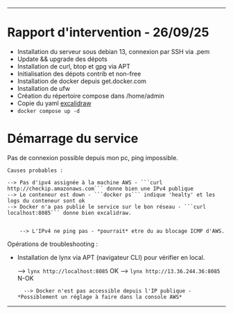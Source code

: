 -----------------------------------------------------------------------------------
# Rapport d'intervention - 26/09/25

- Installation du serveur sous debian 13, connexion par SSH via .pem
- Update && upgrade des dépots
- Installation de curl, btop et gpg via APT
- Initialisation des dépots contrib et non-free
- Installation de docker depuis get.docker.com
- Installation de ufw 
- Création du répertoire compose dans /home/admin
- Copie du yaml [excalidraw](https://github.com/adenyrr/adminsys/blob/main/kollabora/compose/excalidraw/compose.yaml)
- ```docker compose up -d```
    
    
# Démarrage du service

Pas de connexion possible depuis mon pc, ping impossible.

    Causes probables : 
    
    --> Pas d'ipv4 assignée à la machine AWS - ```curl http://checkip.amazonaws.com``` donne bien une IPv4 publique
    --> Le conteneur est down - ```docker ps``` indique 'healty' et les logs du conteneur sont ok
    --> Docker n'a pas publié le service sur le bon réseau - ```curl localhost:8085``` donne bien excalidraw.
    
    
        --> L'IPv4 ne ping pas - *pourrait* etre du au blocage ICMP d'AWS.
    
    
Opérations de troubleshooting :


- Installation de lynx via APT (navigateur CLI) pour vérifier en local.

    --> ```lynx http://localhost:8085``` OK
    --> ```lynx http://13.36.244.36:8085``` N-OK
    
        --> Docker n'est pas accessible depuis l'IP publique - *Possiblement un réglage à faire dans la console AWS*
        
-----------------------------------------------------------------------------------
